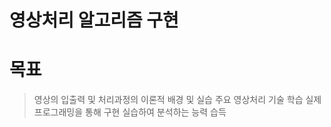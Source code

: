 # 영상처리 알고리즘 구현



목표
=

> 영상의 입출력 및 처리과정의 이론적 배경 및 실습
> 주요 영상처리 기술 학습
> 실제 프로그래밍을 통해 구현 실습하여 분석하는 능력 습득


